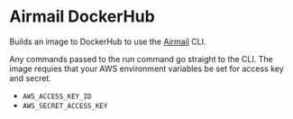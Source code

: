 # Airmail DockerHub

Builds an image to DockerHub to use the [Airmail](https://github.com/nymag/airmail) CLI.

Any commands passed to the run command go straight to the CLI. The image requies that your AWS environment variables be set for access key and secret.

- `AWS_ACCESS_KEY_ID`
- `AWS_SECRET_ACCESS_KEY`
